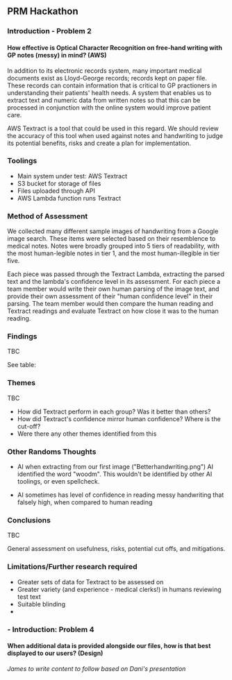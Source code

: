 ## PRM Hackathon

### Introduction - Problem 2

#### How effective is Optical Character Recognition on free-hand writing with GP notes (messy) in mind? (AWS)

In addition to its electronic records system, many important medical documents exist as Lloyd-George records; records kept on paper file. These records can contain information that is critical to GP practioners in understanding their patients' health needs. A system that enables us to extract text and numeric data from written notes so that this can be processed in conjunction with the online system would improve patient care.

AWS Textract is a tool that could be used in this regard. We should review the accuracy of this tool when used against notes and handwriting to judge its potential benefits, risks and create a plan for implementation.

### Toolings

- Main system under test: AWS Textract
- S3 bucket for storage of files
- Files uploaded through API
- AWS Lambda function runs Textract

### Method of Assessment

We collected many different sample images of handwriting from a Google image search. These items were selected based on their resemblence to medical notes. Notes were broadly grouped into 5 tiers of readability, with the most human-legible notes in tier 1, and the most human-illegible in tier five.

Each piece was passed through the Textract Lambda, extracting the parsed text and the lambda's confidence level in its assessment. For each piece a team member would write their own human parsing of the image text, and provide their own assessment of their "human confidence level" in their parsing. The team member would then compare the human reading and Textract readings and evaluate Textract on how close it was to the human reading.

### Findings

TBC

See table:

### Themes

TBC

- How did Textract perform in each group? Was it better than others?
- How did Textract's confidence mirror human confidence? Where is the cut-off?
- Were there any other themes identified from this

### Other Randoms Thoughts

- AI when extracting from our first image ("Betterhandwriting.png") AI identified the word "woodm". This wouldn't be identified
by other AI toolings, or even spellcheck.

- AI sometimes has level of confidence in reading messy handwriting that falsely high, when compared to human reading

### Conclusions

TBC

General assessment on usefulness, risks, potential cut offs, and mitigations.

### Limitations/Further research required

- Greater sets of data for Textract to be assessed on
- Greater variety (and experience - medical clerks!) in humans reviewing test text
- Suitable blinding
- 







### - Introduction: Problem 4

#### When additional data is provided alongside our files, how is that best displayed to our users? (Design)

*James to write content to follow based on Dani's presentation*